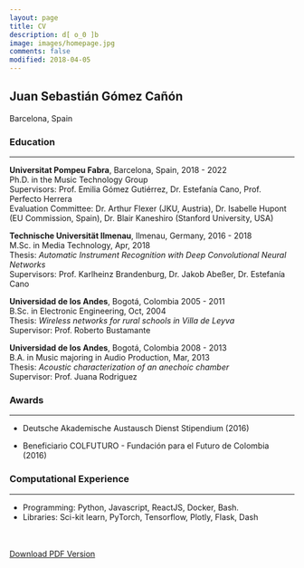 ```yaml
---
layout: page
title: CV
description: d[ o_0 ]b
image: images/homepage.jpg
comments: false
modified: 2018-04-05
---
```


## Juan Sebastián Gómez Cañón

Barcelona, Spain <br/>

### Education
-----

**Universitat Pompeu Fabra**, Barcelona, Spain, 2018 - 2022<br/>
Ph.D. in the Music Technology Group<br/>
Supervisors: Prof. Emilia Gómez Gutiérrez, Dr. Estefanía Cano, Prof. Perfecto Herrera<br/>
Evaluation Committee: Dr. Arthur Flexer (JKU, Austria), Dr. Isabelle Hupont (EU Commission, Spain), Dr. Blair Kaneshiro (Stanford University, USA)<br/>

**Technische Universität Ilmenau**, Ilmenau, Germany, 2016 - 2018<br/>
M.Sc. in Media Technology, Apr, 2018<br/>
Thesis: *Automatic Instrument Recognition with Deep Convolutional Neural Networks*<br/>
Supervisors: Prof. Karlheinz Brandenburg, Dr. Jakob Abeßer, Dr. Estefanía Cano <br/>

**Universidad de los Andes**, Bogotá, Colombia 2005 - 2011<br/>
B.Sc. in Electronic Engineering, Oct, 2004<br/>
Thesis: *Wireless networks for rural schools in Villa de Leyva*<br/>
Supervisor: Prof. Roberto Bustamante<br/>

**Universidad de los Andes**, Bogotá, Colombia 2008 - 2013<br/>
B.A. in Music majoring in Audio Production, Mar, 2013<br/>
Thesis: *Acoustic characterization of an anechoic chamber*<br/>
Supervisor: Prof. Juana Rodriguez<br/>

### Awards
-----

- Deutsche Akademische Austausch Dienst Stipendium (2016)

- Beneficiario COLFUTURO - Fundación para el Futuro de Colombia (2016)

### Computational Experience
-----

- Programming: Python, Javascript, ReactJS, Docker, Bash.
- Libraries: Sci-kit learn, PyTorch, Tensorflow, Plotly, Flask, Dash

<div markdown="0">
    <br><br>
    <a href="{{ site.url }}/downloads/CV.pdf" class="btn btn-success">Download PDF Version</a>
</div>

